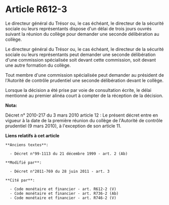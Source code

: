 # Article R612-3

Le directeur général du Trésor ou, le cas échéant, le directeur de la sécurité sociale ou leurs représentants dispose d'un
délai de trois jours ouvrés suivant la réunion du collège pour demander une seconde délibération au collège. 

Le directeur général du Trésor ou, le cas échéant, le directeur de la sécurité sociale ou leurs représentants peut demander
une seconde délibération d'une commission spécialisée soit devant cette commission, soit devant une autre formation du
collège. 

Tout membre d'une commission spécialisée peut demander au président de l'Autorité de contrôle prudentiel une seconde
délibération devant le collège. 

Lorsque la décision a été prise par voie de consultation écrite, le délai mentionné au premier alinéa court à compter de la
réception de la décision.

**Nota:**

Décret n° 2010-217 du 3 mars 2010 article 12 : Le présent décret entre en vigueur à la date de la première réunion du collège
de l'Autorité de contrôle prudentiel (9 mars 2010), à l'exception de son article 11.

**Liens relatifs à cet article**

	**Anciens textes**:

	  - Décret n°99-1113 du 21 décembre 1999 - art. 2 (Ab)

	**Modifié par**:

	  - Décret n°2011-769 du 28 juin 2011 - art. 3

	**Cité par**:

	  - Code monétaire et financier - art. R612-2 (V)
	  - Code monétaire et financier - art. R736-2 (Ab)
	  - Code monétaire et financier - art. R746-2 (V)
